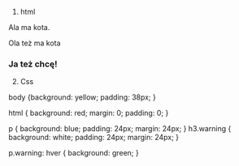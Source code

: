 1. html
<!DOCTYPE html>
<html>
<head>
<meta charset=utf-8 />
<title>JS Bin</title>
</head>
<body>
  <p> Ala ma kota.</p>
  <p class="warning"> Ola też ma kota</p>
  <h3 class="warning">Ja też chcę!</h3>
</body>
</html>




2. Css

body {background: yellow;
padding: 38px;
}

html { background: red;
margin: 0;
padding: 0;
}

p {
  background: blue;
  padding: 24px;
  margin: 24px;
}
h3.warning { background: white;
  padding: 24px;
  margin: 24px;
}   

p.warning: hver { background: green; }
